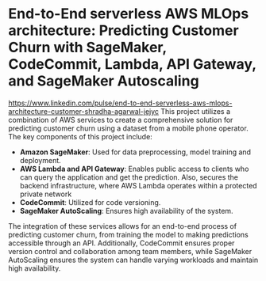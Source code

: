 # End-to-End serverless AWS MLOps architecture: Predicting Customer Churn with SageMaker, CodeCommit, Lambda, API Gateway, and SageMaker Autoscaling
https://www.linkedin.com/pulse/end-to-end-serverless-aws-mlops-architecture-customer-shradha-agarwal-jejyc
This project utilizes a combination of AWS services to create a comprehensive solution for predicting customer churn using a dataset from a mobile phone operator. The key components of this project include:

- **Amazon SageMaker**: Used for data preprocessing, model training and deployment.
- **AWS Lambda and API Gateway**: Enables public access to clients who can query the application and get the prediction. Also, secures the backend infrastructure, where AWS Lambda operates within a protected private network
- **CodeCommit**: Utilized for code versioning.
- **SageMaker AutoScaling**: Ensures high availability of the system.

The integration of these services allows for an end-to-end process of predicting customer churn, from training the model to making predictions accessible through an API. Additionally, CodeCommit ensures proper version control and collaboration among team members, while SageMaker AutoScaling ensures the system can handle varying workloads and maintain high availability.
